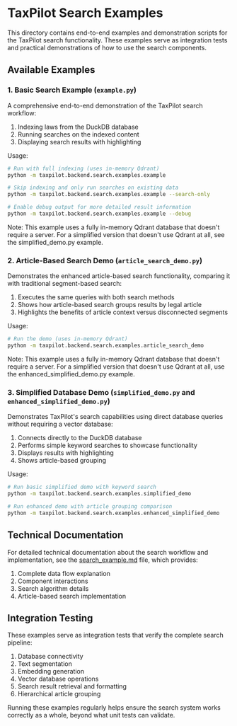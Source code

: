 # TaxPilot Search Examples

This directory contains end-to-end examples and demonstration scripts for the TaxPilot search functionality. These examples serve as integration tests and practical demonstrations of how to use the search components.

## Available Examples

### 1. Basic Search Example (`example.py`)

A comprehensive end-to-end demonstration of the TaxPilot search workflow:

1. Indexing laws from the DuckDB database
2. Running searches on the indexed content
3. Displaying search results with highlighting

Usage:
```bash
# Run with full indexing (uses in-memory Qdrant)
python -m taxpilot.backend.search.examples.example

# Skip indexing and only run searches on existing data
python -m taxpilot.backend.search.examples.example --search-only

# Enable debug output for more detailed result information
python -m taxpilot.backend.search.examples.example --debug
```

Note: This example uses a fully in-memory Qdrant database that doesn't require a server. For a simplified version that doesn't use Qdrant at all, see the simplified_demo.py example.

### 2. Article-Based Search Demo (`article_search_demo.py`)

Demonstrates the enhanced article-based search functionality, comparing it with traditional segment-based search:

1. Executes the same queries with both search methods
2. Shows how article-based search groups results by legal article
3. Highlights the benefits of article context versus disconnected segments

Usage:
```bash
# Run the demo (uses in-memory Qdrant)
python -m taxpilot.backend.search.examples.article_search_demo
```

Note: This example uses a fully in-memory Qdrant database that doesn't require a server. For a simplified version that doesn't use Qdrant at all, use the enhanced_simplified_demo.py example.

### 3. Simplified Database Demo (`simplified_demo.py` and `enhanced_simplified_demo.py`)

Demonstrates TaxPilot's search capabilities using direct database queries without requiring a vector database:

1. Connects directly to the DuckDB database
2. Performs simple keyword searches to showcase functionality
3. Displays results with highlighting
4. Shows article-based grouping

Usage:
```bash
# Run basic simplified demo with keyword search
python -m taxpilot.backend.search.examples.simplified_demo

# Run enhanced demo with article grouping comparison
python -m taxpilot.backend.search.examples.enhanced_simplified_demo
```

## Technical Documentation

For detailed technical documentation about the search workflow and implementation, see the [search_example.md](./search_example.md) file, which provides:

1. Complete data flow explanation
2. Component interactions
3. Search algorithm details
4. Article-based search implementation

## Integration Testing

These examples serve as integration tests that verify the complete search pipeline:

1. Database connectivity
2. Text segmentation
3. Embedding generation
4. Vector database operations
5. Search result retrieval and formatting
6. Hierarchical article grouping

Running these examples regularly helps ensure the search system works correctly as a whole, beyond what unit tests can validate.